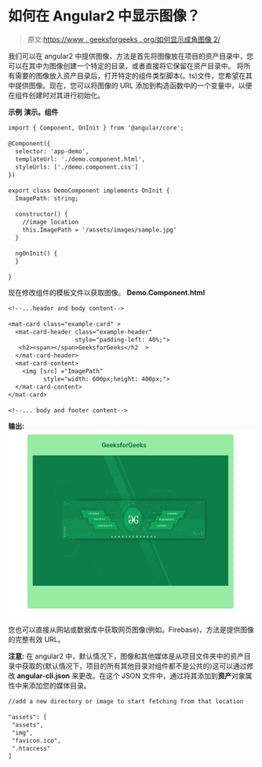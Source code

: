 # 如何在 Angular2 中显示图像？

> 原文:[https://www . geeksforgeeks . org/如何显示成角图像 2/](https://www.geeksforgeeks.org/how-to-display-images-in-angular2/)

我们可以在 angular2 中提供图像，方法是首先将图像放在项目的资产目录中，您可以在其中为图像创建一个特定的目录，或者直接将它保留在资产目录中。
将所有需要的图像放入资产目录后，打开特定的组件类型脚本(。ts)文件，您希望在其中提供图像。现在，您可以将图像的 URL 添加到构造函数中的一个变量中，以便在组件创建时对其进行初始化。

**示例**
**演示。组件**

```tshtml
import { Component, OnInit } from '@angular/core';

@Component({
  selector: 'app-demo',
  templateUrl: './demo.component.html',
  styleUrls: ['./demo.component.css']
})

export class DemoComponent implements OnInit {
  ImagePath: string;

  constructor() {
    //image location
    this.ImagePath = '/assets/images/sample.jpg'
  }

  ngOnInit() {
  }

}
```

现在修改组件的模板文件以获取图像。
**Demo.Component.html**

```tshtml
<!--...header and body content-->

<mat-card class="example-card" >
  <mat-card-header class="example-header" 
                   style="padding-left: 40%;">
   <h2><span></span>GeeksforGeeks</h2  >
  </mat-card-header>
  <mat-card-content>
    <img [src] ="ImagePath" 
          style="width: 600px;height: 400px;">
  </mat-card-content>
</mat-card>

<!--... body and footer content-->
```

**输出:** ![Output image](img/b46c7e66007d775c43fceff529facc89.png)

您也可以直接从网站或数据库中获取网页图像(例如。Firebase)，方法是提供图像的完整有效 URL。

**注意:**
在 angular2 中，默认情况下，图像和其他媒体是从项目文件夹中的资产目录中获取的(默认情况下，项目的所有其他目录对组件都不是公共的)这可以通过修改 **angular-cli.json** 来更改。在这个 JSON 文件中，通过将其添加到**资产**对象属性中来添加您的媒体目录。

```tshtml
//add a new directory or image to start fetching from that location

"assets": [
 "assets",
 "img",
 "favicon.ico",
 ".htaccess"
]
```